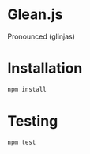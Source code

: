 # Glean.js

Pronounced (glinjas)

# Installation

```bash
npm install
```

# Testing

```bash
npm test
```
